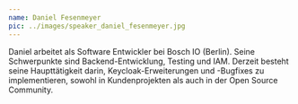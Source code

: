 ```yaml
---
name: Daniel Fesenmeyer
pic: ../images/speaker_daniel_fesenmeyer.jpg
---
```


Daniel arbeitet als Software Entwickler bei Bosch IO (Berlin). Seine Schwerpunkte sind Backend-Entwicklung, Testing und IAM.
Derzeit besteht seine Haupttätigkeit darin, Keycloak-Erweiterungen und -Bugfixes zu implementieren, sowohl in Kundenprojekten als auch in der Open Source Community.
